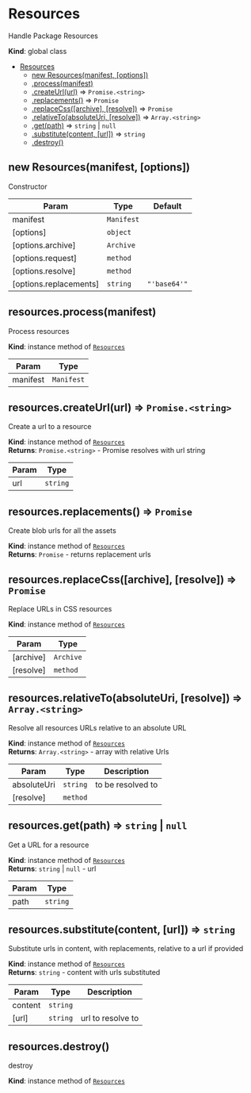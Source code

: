 <a name="Resources"></a>

# Resources
Handle Package Resources

**Kind**: global class  

* [Resources](#Resources)
    * [new Resources(manifest, [options])](#new_Resources_new)
    * [.process(manifest)](#Resources+process)
    * [.createUrl(url)](#Resources+createUrl) ⇒ <code>Promise.&lt;string&gt;</code>
    * [.replacements()](#Resources+replacements) ⇒ <code>Promise</code>
    * [.replaceCss([archive], [resolve])](#Resources+replaceCss) ⇒ <code>Promise</code>
    * [.relativeTo(absoluteUri, [resolve])](#Resources+relativeTo) ⇒ <code>Array.&lt;string&gt;</code>
    * [.get(path)](#Resources+get) ⇒ <code>string</code> \| <code>null</code>
    * [.substitute(content, [url])](#Resources+substitute) ⇒ <code>string</code>
    * [.destroy()](#Resources+destroy)

<a name="new_Resources_new"></a>

## new Resources(manifest, [options])
Constructor


| Param | Type | Default |
| --- | --- | --- |
| manifest | <code>Manifest</code> |  | 
| [options] | <code>object</code> |  | 
| [options.archive] | <code>Archive</code> |  | 
| [options.request] | <code>method</code> |  | 
| [options.resolve] | <code>method</code> |  | 
| [options.replacements] | <code>string</code> | <code>&quot;&#x27;base64&#x27;&quot;</code> | 

<a name="Resources+process"></a>

## resources.process(manifest)
Process resources

**Kind**: instance method of [<code>Resources</code>](#Resources)  

| Param | Type |
| --- | --- |
| manifest | <code>Manifest</code> | 

<a name="Resources+createUrl"></a>

## resources.createUrl(url) ⇒ <code>Promise.&lt;string&gt;</code>
Create a url to a resource

**Kind**: instance method of [<code>Resources</code>](#Resources)  
**Returns**: <code>Promise.&lt;string&gt;</code> - Promise resolves with url string  

| Param | Type |
| --- | --- |
| url | <code>string</code> | 

<a name="Resources+replacements"></a>

## resources.replacements() ⇒ <code>Promise</code>
Create blob urls for all the assets

**Kind**: instance method of [<code>Resources</code>](#Resources)  
**Returns**: <code>Promise</code> - returns replacement urls  
<a name="Resources+replaceCss"></a>

## resources.replaceCss([archive], [resolve]) ⇒ <code>Promise</code>
Replace URLs in CSS resources

**Kind**: instance method of [<code>Resources</code>](#Resources)  

| Param | Type |
| --- | --- |
| [archive] | <code>Archive</code> | 
| [resolve] | <code>method</code> | 

<a name="Resources+relativeTo"></a>

## resources.relativeTo(absoluteUri, [resolve]) ⇒ <code>Array.&lt;string&gt;</code>
Resolve all resources URLs relative to an absolute URL

**Kind**: instance method of [<code>Resources</code>](#Resources)  
**Returns**: <code>Array.&lt;string&gt;</code> - array with relative Urls  

| Param | Type | Description |
| --- | --- | --- |
| absoluteUri | <code>string</code> | to be resolved to |
| [resolve] | <code>method</code> |  |

<a name="Resources+get"></a>

## resources.get(path) ⇒ <code>string</code> \| <code>null</code>
Get a URL for a resource

**Kind**: instance method of [<code>Resources</code>](#Resources)  
**Returns**: <code>string</code> \| <code>null</code> - url  

| Param | Type |
| --- | --- |
| path | <code>string</code> | 

<a name="Resources+substitute"></a>

## resources.substitute(content, [url]) ⇒ <code>string</code>
Substitute urls in content, with replacements,
relative to a url if provided

**Kind**: instance method of [<code>Resources</code>](#Resources)  
**Returns**: <code>string</code> - content with urls substituted  

| Param | Type | Description |
| --- | --- | --- |
| content | <code>string</code> |  |
| [url] | <code>string</code> | url to resolve to |

<a name="Resources+destroy"></a>

## resources.destroy()
destroy

**Kind**: instance method of [<code>Resources</code>](#Resources)  

